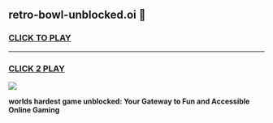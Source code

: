 
## retro-bowl-unblocked.oi 👋
<h3>
<a href="https://premium.freeplayer.one?title=retro-bowl-unblocked.oi&ref=14F">CLICK TO PLAY</a></h3>
<hr>

<h3>
<a href="https://premium.freeplayer.one?title=retro-bowl-unblocked.oi&ref=14F">CLICK 2 PLAY</a>
  
</h3>

<a href="https://premium.freeplayer.one?title=retro-bowl-unblocked.oi&ref=12F/"><img src="https://clearcache.store/games.png"></a>


**worlds hardest game unblocked: Your Gateway to Fun and Accessible Online Gaming**
